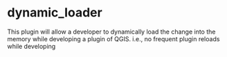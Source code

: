 # dynamic_loader
This plugin will allow a developer to dynamically load the change into the memory while developing a plugin of QGIS. i.e., no frequent plugin reloads while developing

